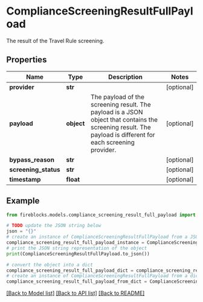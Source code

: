 # ComplianceScreeningResultFullPayload

The result of the Travel Rule screening.

## Properties

Name | Type | Description | Notes
------------ | ------------- | ------------- | -------------
**provider** | **str** |  | [optional] 
**payload** | **object** | The payload of the screening result. The payload is a JSON object that contains the screening result. The payload is different for each screening provider.  | [optional] 
**bypass_reason** | **str** |  | [optional] 
**screening_status** | **str** |  | [optional] 
**timestamp** | **float** |  | [optional] 

## Example

```python
from fireblocks.models.compliance_screening_result_full_payload import ComplianceScreeningResultFullPayload

# TODO update the JSON string below
json = "{}"
# create an instance of ComplianceScreeningResultFullPayload from a JSON string
compliance_screening_result_full_payload_instance = ComplianceScreeningResultFullPayload.from_json(json)
# print the JSON string representation of the object
print(ComplianceScreeningResultFullPayload.to_json())

# convert the object into a dict
compliance_screening_result_full_payload_dict = compliance_screening_result_full_payload_instance.to_dict()
# create an instance of ComplianceScreeningResultFullPayload from a dict
compliance_screening_result_full_payload_from_dict = ComplianceScreeningResultFullPayload.from_dict(compliance_screening_result_full_payload_dict)
```
[[Back to Model list]](../README.md#documentation-for-models) [[Back to API list]](../README.md#documentation-for-api-endpoints) [[Back to README]](../README.md)


